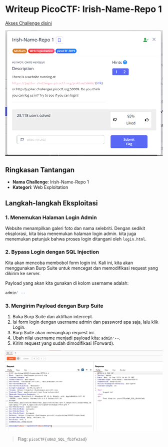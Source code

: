 # Writeup PicoCTF: Irish-Name-Repo 1

[Akses Challenge disini](https://play.picoctf.org/practice/challenge/80?category=1&page=5&search=)

![Image 1](https://github.com/bielnzar/Kelas-KWA-2025/blob/main/week2-injection/mandiri/images/irish-1/1.png)

## Ringkasan Tantangan

-   **Nama Challenge**: Irish-Name-Repo 1
-   **Kategori**: Web Exploitation

## Langkah-langkah Eksploitasi

### 1. Menemukan Halaman Login Admin

Website menampilkan galeri foto dan nama selebriti. Dengan sedikit eksplorasi, kita bisa menemukan halaman login admin. kita juga menemukan petunjuk bahwa proses login ditangani oleh `login.html`.

### 2. Bypass Login dengan SQL Injection

Kita akan mencoba membobol form login ini. Kali ini, kita akan menggunakan Burp Suite untuk mencegat dan memodifikasi request yang dikirim ke server.

Payload yang akan kita gunakan di kolom username adalah:

```sql
admin' -- 
```

### 3. Mengirim Payload dengan Burp Suite
1. Buka Burp Suite dan aktifkan intercept.
2. Isi form login dengan username admin dan password apa saja, lalu klik Login.
3. Burp Suite akan menangkap request ini.
4. Ubah nilai username menjadi payload kita: `admin'--`.
5. Kirim request yang sudah dimodifikasi (Forward).

![Image 1](https://github.com/bielnzar/Kelas-KWA-2025/blob/main/week2-injection/mandiri/images/irish-1/2.png)

> Flag: `picoCTF{s0m3_SQL_fb3fe2ad}`